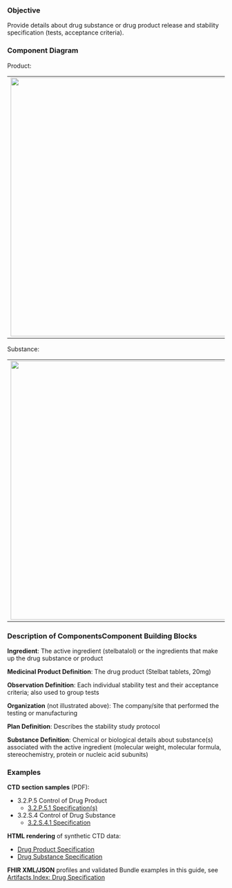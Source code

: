 ### Objective
Provide details about drug substance or drug product release and stability specification (tests, acceptance criteria).

### Component Diagram
Product:
<table>
<tr><td><img src="specification_FHIR_resources.png" width="600"/></td></tr>
</table>
Substance:
<table>
<tr><td><img src="substance_specification_resources.png" width="600"/></td></tr>
</table>
 
### Description of ComponentsComponent Building Blocks
**Ingredient**: The active ingredient (stelbatalol) or the ingredients that make up the drug substance or product

**Medicinal Product Definition**: The drug product (Stelbat tablets, 20mg)

**Observation Definition**: Each individual stability test and their acceptance criteria; also used to group tests

**Organization** (not illustrated above): The company/site that performed the testing or manufacturing

**Plan Definition**: Describes the stability study protocol

**Substance Definition**: Chemical or biological details about substance(s) associated with the active ingredient (molecular weight, molecular formula, stereochemistry, protein or nucleic acid subunits) 

### Examples
**CTD section samples** (PDF):
- 3.2.P.5 Control of Drug Product
  - <a href="https://github.com/HL7/uv-dx-pq/raw/master/input/examples-pdf/3.2P.5.1_Specification(s).pdf ">3.2.P.5.1 Specification(s)</a>
- 3.2.S.4 Control of Drug Substance
  - <a href="https://github.com/HL7/uv-dx-pq/raw/master/input/examples-pdf/3.2.S.4.1_Specification.pdf ">3.2.S.4.1 Specification</a>

**HTML rendering** of synthetic CTD data:
- <a href="drug_specification_rend_p.html">Drug Product Specification</a>
- <a href="drug_specification_rend_s.html">Drug Substance Specification</a>

**FHIR XML/JSON** profiles and validated Bundle examples in this guide, see [Artifacts Index: Drug Specification](artifacts.html#drug-specification)